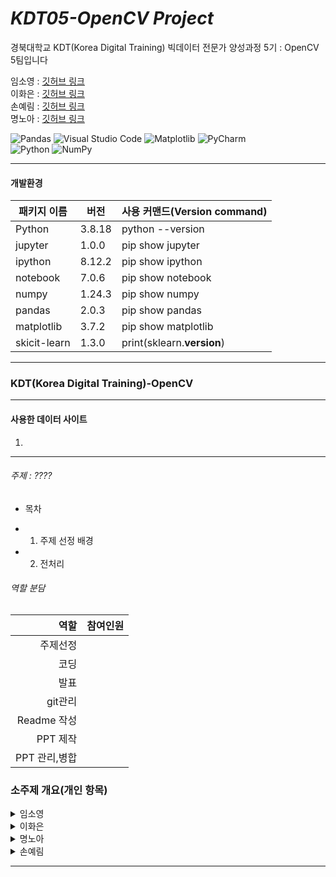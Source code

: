 # _KDT05-OpenCV Project_

경북대학교 KDT(Korea Digital Training) 빅데이터 전문가 양성과정 5기 : OpenCV 5팀입니다

임소영 : [깃허브 링크](https://github.com/YimSoYoung1001)  
이화은 : [깃허브 링크](https://github.com/Skylee0310)  
손예림 : [깃허브 링크](https://github.com/osllzd)  
명노아 : [깃허브 링크](https://github.com/noah2397)

![Pandas](https://img.shields.io/badge/pandas-%23150458.svg?style=for-the-badge&logo=pandas&logoColor=white)
![Visual Studio Code](https://img.shields.io/badge/Visual%20Studio%20Code-0078d7.svg?style=for-the-badge&logo=visual-studio-code&logoColor=white)
![Matplotlib](https://img.shields.io/badge/Matplotlib-%23ffffff.svg?style=for-the-badge&logo=Matplotlib&logoColor=black)
![PyCharm](https://img.shields.io/badge/pycharm-143?style=for-the-badge&logo=pycharm&logoColor=black&color=black&labelColor=green)  
![Python](https://img.shields.io/badge/python-3670A0?style=for-the-badge&logo=python&logoColor=ffdd54)
![NumPy](https://img.shields.io/badge/numpy-%23013243.svg?style=for-the-badge&logo=numpy&logoColor=white)

<hr/>

#### 개발환경

| 패키지 이름  | 버전   | 사용 커맨드(Version command) |
| ------------ | ------ | ---------------------------- |
| Python       | 3.8.18 | python --version             |
| jupyter      | 1.0.0  | pip show jupyter             |
| ipython      | 8.12.2 | pip show ipython             |
| notebook     | 7.0.6  | pip show notebook            |
| numpy        | 1.24.3 | pip show numpy               |
| pandas       | 2.0.3  | pip show pandas              |
| matplotlib   | 3.7.2  | pip show matplotlib          |
| skicit-learn | 1.3.0  | print(sklearn.**version**)   |

<hr/>

### KDT(Korea Digital Training)-OpenCV

<hr/>

#### 사용한 데이터 사이트

1. []()
<hr/>

###### 주제 : ????

- 목차

* 1. 주제 선정 배경
* 2. 전처리
  </hr>

###### 역할 분담

|          역할 | 참여인원 |
| ------------: | -------- |
|      주제선정 |          |
|          코딩 |          |
|          발표 |          |
|       git관리 |          |
|   Readme 작성 |          |
|      PPT 제작 |          |
| PPT 관리,병합 |          |

### 소주제 개요(개인 항목)

<details>
  <summary>
    임소영
  </summary>
</details>

</hr>

<details>
  <summary>
    이화은 
  </summary>

</details>

</hr>

<details>
  <summary>
    명노아 
  </summary>

</details>

</hr>

<details>
  <summary>
    손예림 
  </summary>

</details>
<hr/>
